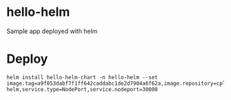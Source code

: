 # hello-helm
Sample app deployed with helm

# Deploy
```
helm install hello-helm-chart -n hello-helm --set image.tag=a9f053dabf7f1ff642caddabc1de2d7904a6f62a,image.repository=cplee/hello-helm,service.type=NodePort,service.nodeport=30000
```